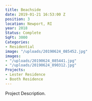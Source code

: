 ```yaml
---
title: Beachside
date: 2019-01-21 16:53:00 Z
position: 3
location: Newport, RI
year: 2018
Status: Complete
SqFt: 3000
Categories:
- Residential
image: "/uploads/20190624_085452.jpg"
images:
- "/uploads/20190624_085441.jpg"
- "/uploads/20190624_090312.jpg"
Projects:
- Lester Residence
- Booth Residence
---
```


Project Description.